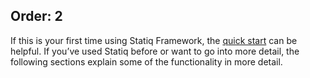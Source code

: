 Order: 2
---
If this is your first time using Statiq Framework, the [quick start](xref:framework#quick-start) can be helpful. If you’ve used Statiq before or want to go into more detail, the following sections explain some of the functionality in more detail.

<?# ChildPages /?>